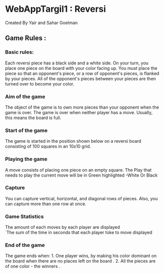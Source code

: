 # WebAppTargil1 : Reversi 
Created By Yair and Sahar Goelman 

## Game Rules :

### Basic rules: 
Each reversi piece has a black side and a white side. On your turn, you place one piece on the board with your color facing up. 
You must place the piece so that an opponent's piece, or a row of opponent's pieces, 
is flanked by your pieces. All of the opponent's pieces between your pieces are then turned 
over to become your color. 

### Aim of the game 
The object of the game is to own more pieces than your opponent when the game is over.
 The game is over when neither player has a move. Usually, this means the board is full. 

### Start of the game 
The game is started in the position shown below on a reversi board consisting of 100
 squares in an 10x10 grid. 
 
### Playing the game 
A move consists of placing one piece on an empty square.
The Play that needs to play the current move will be in Green highlighted -White Or Black	

### Capture 
You can capture vertical, horizontal, and diagonal rows of pieces.
 Also, you can capture more than one row at once. 
 
### Game Statistics  
The amount of each moves by each player are displayed  
`The sum of the time in seconds that each player toke to move displayed  

### End of the game 

The game ends when:
    1. One player wins, by making his color dominant on the board when there are no places left on the board .
    2. All the pieces are of one color - the winners .
